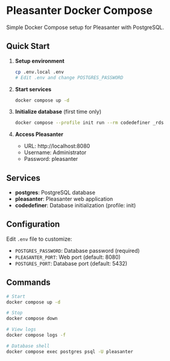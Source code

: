 # Pleasanter Docker Compose

Simple Docker Compose setup for Pleasanter with PostgreSQL.

## Quick Start

1. **Setup environment**
   ```bash
   cp .env.local .env
   # Edit .env and change POSTGRES_PASSWORD
   ```

2. **Start services**
   ```bash
   docker compose up -d
   ```

3. **Initialize database** (first time only)
   ```bash
   docker compose --profile init run --rm codedefiner _rds
   ```

4. **Access Pleasanter**
   - URL: http://localhost:8080
   - Username: Administrator
   - Password: pleasanter

## Services

- **postgres**: PostgreSQL database
- **pleasanter**: Pleasanter web application  
- **codedefiner**: Database initialization (profile: init)

## Configuration

Edit `.env` file to customize:
- `POSTGRES_PASSWORD`: Database password (required)
- `PLEASANTER_PORT`: Web port (default: 8080)
- `POSTGRES_PORT`: Database port (default: 5432)

## Commands

```bash
# Start
docker compose up -d

# Stop
docker compose down

# View logs
docker compose logs -f

# Database shell
docker compose exec postgres psql -U pleasanter
```
